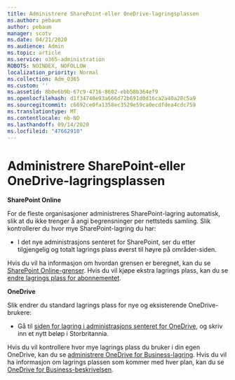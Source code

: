 ```yaml
---
title: Administrere SharePoint-eller OneDrive-lagringsplassen
ms.author: pebaum
author: pebaum
manager: scotv
ms.date: 04/21/2020
ms.audience: Admin
ms.topic: article
ms.service: o365-administration
ROBOTS: NOINDEX, NOFOLLOW
localization_priority: Normal
ms.collection: Adm_O365
ms.custom: ''
ms.assetid: 8b0e6b9b-67c9-4716-8602-ebb58b364ef9
ms.openlocfilehash: d1f34740e93a666d72b691d0d16ca2a40a28c5a9
ms.sourcegitcommit: c6692ce0fa1358ec3529e59ca0ecdfdea4cdc759
ms.translationtype: MT
ms.contentlocale: nb-NO
ms.lasthandoff: 09/14/2020
ms.locfileid: "47662910"
---
```

# <a name="manage-your-sharepoint-or-onedrive-storage"></a>Administrere SharePoint-eller OneDrive-lagringsplassen

 **SharePoint Online**
  
For de fleste organisasjoner administreres SharePoint-lagring automatisk, slik at du ikke trenger å angi begrensninger per nettsteds samling. Slik kontrollerer du hvor mye SharePoint-lagring du har:
  
- I det nye administrasjons senteret for SharePoint, ser du etter tilgjengelig og totalt lagrings plass øverst til høyre på områder-siden.
    
Hvis du vil ha informasjon om hvordan grensen er beregnet, kan du se [SharePoint Online-grenser](https://go.microsoft.com/fwlink/p/?LinkID=856113). Hvis du vil kjøpe ekstra lagrings plass, kan du se [endre lagrings plass for abonnementet](https://go.microsoft.com/fwlink/?linkid=866428).
  
 **OneDrive**
  
Slik endrer du standard lagrings plass for nye og eksisterende OneDrive-brukere:
  
- Gå til [siden for lagring i administrasjons senteret for OneDrive](https://admin.onedrive.com/?v=StorageSettings), og skriv inn et nytt beløp i Storbritannia.
    
Hvis du vil kontrollere hvor mye lagrings plass du bruker i din egen OneDrive, kan du se [administrere OneDrive for Business-lagring](https://go.microsoft.com/fwlink/?linkid=866429). Hvis du vil ha informasjon om lagrings plassen som kommer med hver plan, kan du se [OneDrive for Business-beskrivelsen](https://go.microsoft.com/fwlink/p/?LinkID=826071).
  

